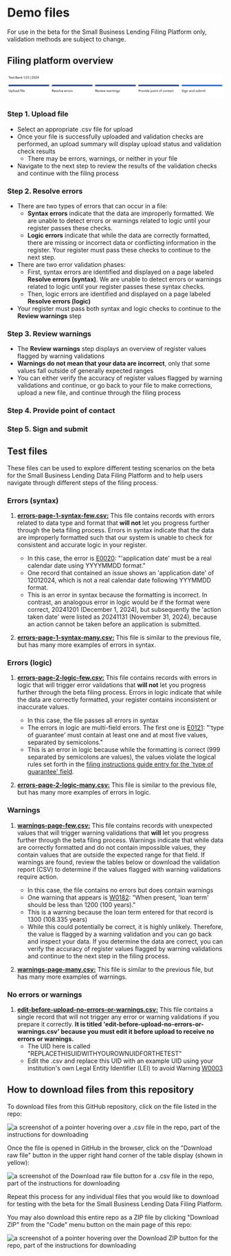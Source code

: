 # Demo files

For use in the beta for the Small Business Lending Filing Platform only, validation methods are subject to change. 

## Filing platform overview 

![a screen capture of the steps of the filing process from within the beta for the Small Business Lending Data Filing Platform](filing-overview.png)

### Step 1. Upload file
- Select an appropriate .csv file for upload 
- Once your file is successfully uploaded and validation checks are performed, an upload summary will display upload status and validation check results 
  - There may be errors, warnings, or neither in your file
- Navigate to the next step to review the results of the validation checks and continue with the filing process

### Step 2. Resolve errors
- There are two types of errors that can occur in a file:
    - **Syntax errors** indicate that the data are improperly formatted. We are unable to detect errors or warnings related to logic until your register passes these checks.
    - **Logic errors** indicate that while the data are correctly formatted, there are missing or incorrect data or conflicting information in the register. Your register must pass these checks to continue to the next step. 
- There are two error validation phases:
  - First, syntax errors are identified and displayed on a page labeled **Resolve errors (syntax)**.  We are unable to detect errors or warnings related to logic until your register passes these syntax checks.  
  - Then, logic errors are identified and displayed on a page labeled **Resolve errors (logic)** 
- Your register must pass both syntax and logic checks to continue to the **Review warnings** step

### Step 3. Review warnings
- The **Review warnings** step displays an overview of register values flagged by warning validations
- **Warnings do not mean that your data are incorrect**, only that some values fall outside of generally expected ranges  
- You can either verify the accuracy of register values flagged by warning validations and continue, or go back to your file to make corrections, upload a new file, and continue through the filing process 

### Step 4. Provide point of contact

### Step 5. Sign and submit

## Test files
These files can be used to explore different testing scenarios on the beta for the Small Business Lending Data Filing Platform and to help users navigate through different steps of the filing process. 

### Errors (syntax)
1. [**errors-page-1-syntax-few.csv:**](https://github.com/cfpb/regtech-test-files/blob/main/sbl/demo_files/errors-page-1-syntax-few.csv) This file contains records with errors related to data type and format that **will not** let you progress further through the beta filing process. Errors in syntax indicate that the data are improperly formatted such that our system is unable to check for consistent and accurate logic in your register.
    - In this case, the error is [E0020](https://www.consumerfinance.gov/data-research/small-business-lending/filing-instructions-guide/2024-guide/#4.1.3): "'application date' must be a real calendar date using YYYYMMDD format."
    - One record that contained an issue shows an 'application date' of 12012024, which is not a real calendar date following YYYMMDD format. 
    - This is an error in syntax because the formatting is incorrect. In contrast, an analogous error in logic would be if the format were correct, 20241201 (December 1, 2024), but subsequently the 'action taken date' were listed as 20241131 (November 31, 2024), because an action cannot be taken before an application is submitted. 

2. [**errors-page-1-syntax-many.csv:**](https://github.com/cfpb/regtech-test-files/blob/main/sbl/demo_files/errors-page-1-syntax-many.csv) This file is similar to the previous file, but has many more examples of errors in syntax.


### Errors (logic)
1. [**errors-page-2-logic-few.csv:**](https://github.com/cfpb/regtech-test-files/blob/main/sbl/demo_files/errors-page-2-logic-few.csv) This file contains records with errors in logic that will trigger error validations that **will not** let you progress further through the beta filing process. Errors in logic indicate that while the data are correctly formatted, your register contains inconsistent or inaccurate values.
    - In this case, the file passes all errors in syntax
    - The errors in logic are multi-field errors. The first one is [E0121](https://www.consumerfinance.gov/data-research/small-business-lending/filing-instructions-guide/2024-guide/#4.2.1): "'type of guarantee' must contain at least one and at most five values, separated by semicolons."
    - This is an error in logic because while the formatting is correct (999 separated by semicolons are  values), the values violate the logical rules set forth in the [filing instructions guide entry for the 'type of guarantee' field](https://www.consumerfinance.gov/data-research/small-business-lending/filing-instructions-guide/2024-guide/#ct_guarantee).

2. [**errors-page-2-logic-many.csv:**](https://github.com/cfpb/regtech-test-files/blob/main/sbl/demo_files/errors-page-2-logic-many.csv) This file is similar to the previous file, but has many more examples of errors in logic.

### Warnings
1. [**warnings-page-few.csv:**](https://github.com/cfpb/regtech-test-files/blob/main/sbl/demo_files/warnings-page-few.csv) This file contains records with unexpected values that will trigger warning validations that **will** let you progress further through the beta filing process. Warnings indicate that while data are correctly formatted and do not contain impossible values, they contain values that are outside the expected range for that field. If warnings are found, review the tables below or download the validation report (CSV) to determine if the values flagged with warning validations require action.
    - In this case, the file contains no errors but does contain warnings 
    - One warning that appears is [W0182](https://www.consumerfinance.gov/data-research/small-business-lending/filing-instructions-guide/2024-guide/#4.4.4): "When present, 'loan term' should be less than 1200 (100 years)."
    - This is a warning because the loan term entered for that record is 1300 (108.335 years)
    - While this could potentially be correct, it is highly unlikely. Therefore, the value is flagged by a warning validation and you can go back and inspect your data. If you determine the data are correct, you can verify the accuracy of register values flagged by warning validations and continue to the next step in the filing process.

2. [**warnings-page-many.csv:**](https://github.com/cfpb/regtech-test-files/blob/main/sbl/demo_files/warnings-page-many.csv) This file is similar to the previous file, but has many more examples of warnings.

### No errors or warnings 

1. [**edit-before-upload-no-errors-or-warnings.csv:**](https://github.com/cfpb/regtech-test-files/blob/main/sbl/demo_files/edit-before-upload-no-errors-or-warnings.csv) This file contains a single record that will not trigger any error or warning validations if you prepare it correctly. **It is titled 'edit-before-upload-no-errors-or-warnings.csv' because you must edit it before upload to receive no errors or warnings.**
    - The UID here is called "REPLACETHISUIDWITHYOUROWNUIDFORTHETEST" 
    - Edit the .csv and replace this UID with an example UID using your institution's own Legal Entity Identifier (LEI) to avoid Warning [W0003](https://www.consumerfinance.gov/data-research/small-business-lending/filing-instructions-guide/2024-guide/#4.4.1) 

## How to download files from this repository

To download files from this GitHub repository, click on the file listed in the repo:

![a screenshot of a pointer hovering over a .csv file in the repo, part of the instructions for downloading](https://github.com/cfpb/regtech-test-files/blob/main/download-instructions-1.png)

Once the file is opened in GitHub in the browser, click on the "Download raw file" button in the upper right hand corner of the table display (shown in yellow): 

![a screenshot of the Download raw file button for a .csv file in the repo, part of the instructions for downloading](https://github.com/cfpb/regtech-test-files/blob/main/download-instructions-2.png)

Repeat this process for any individual files that you would like to download for testing with the beta for the Small Business Lending Data Filing Platform. 

You may also download this entire repo as a ZIP file by clicking "Download ZIP" from the "Code" menu button on the main page of this repo:

![a screenshot of a pointer hovering over the Download ZIP button for the repo, part of the instructions for downloading](https://github.com/cfpb/regtech-test-files/blob/main/download-instructions-3.png)
